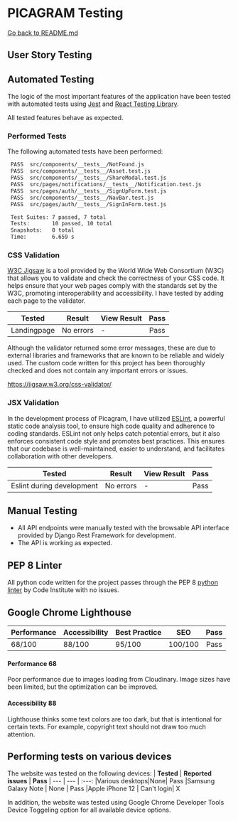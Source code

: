 # PICAGRAM Testing

[Go back to README.md](../README.md)

## User Story Testing



## Automated Testing

The logic of the most important features of the application have been tested with automated tests using [Jest](https://jestjs.io/) and [React Testing Library](https://testing-library.com/docs/react-testing-library/intro/).

All tested features behave as expected.

### Performed Tests

The following automated tests have been performed:

```bash
 PASS  src/components/__tests__/NotFound.js
 PASS  src/components/__tests__/Asset.test.js
 PASS  src/components/__tests__/ShareModal.test.js
 PASS  src/pages/notifications/__tests__/Notification.test.js
 PASS  src/pages/auth/__tests__/SignUpForm.test.js
 PASS  src/components/__tests__/NavBar.test.js
 PASS  src/pages/auth/__tests__/SignInForm.test.js

 Test Suites: 7 passed, 7 total
 Tests:       10 passed, 10 total
 Snapshots:   0 total
 Time:        6.659 s
```

### CSS Validation
[W3C Jigsaw](https://jigsaw.w3.org/css-validator/) is a tool provided by the World Wide Web Consortium (W3C) that allows you to validate and check the correctness of your CSS code. It helps ensure that your web pages comply with the standards set by the W3C, promoting interoperability and accessibility. I have tested by adding each page to the validator.

| **Tested** | **Result** | **View Result** | **Pass** |
--- | --- | --- | :---:
|Landingpage| No errors | - | Pass

Although the validator returned some error messages, these are due to external libraries and frameworks that are known to be reliable and widely used. The custom code written for this project has been thoroughly checked and does not contain any important errors or issues.


https://jigsaw.w3.org/css-validator/

### JSX Validation
In the development process of Picagram, I have utilized [ESLint](https://eslint.org/), a powerful static code analysis tool, to ensure high code quality and adherence to coding standards. ESLint not only helps catch potential errors, but it also enforces consistent code style and promotes best practices. This ensures that our codebase is well-maintained, easier to understand, and facilitates collaboration with other developers.

| **Tested** | **Result** | **View Result** | **Pass** |
--- | --- | --- | :---:
|Eslint during development|No errors|-|Pass


## Manual Testing

- All API endpoints were manually tested with the browsable API interface provided by Django Rest Framework for development.
- The API is working as expected.

## PEP 8 Linter

All python code written for the project passes through the PEP 8 [python linter](https://pep8ci.herokuapp.com/) by Code Institute with no issues.

## Google Chrome Lighthouse

| **Performance** | **Accessibility** | **Best Practice** | **SEO** | **Pass** |
--- | --- | --- | --- | :---:
|68/100| 88/100 | 95/100 | 100/100 | Pass |

#### Performance 68
Poor performance due to images loading from Cloudinary. Image sizes have been limited, but the optimization can be improved.

#### Accessibility 88
Lighthouse thinks some text colors are too dark, but that is intentional for certain texts. For example, copyright text should not draw too much attention.


## Performing tests on various devices 
The website was tested on the following devices:
| **Tested** | **Reported issues** | **Pass** |
--- | --- | :---:
|Various desktops|None| Pass
|Samsung Galaxy Note | None | Pass
|Apple iPhone 12 | Can't login| X

In addition, the website was tested using Google Chrome Developer Tools Device Toggeling option for all available device options.
